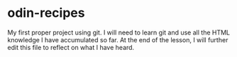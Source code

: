 # odin-recipes
My first proper project using git. I will need to learn git and use all the HTML knowledge I have accumulated so far. At the end of the lesson, I will further edit this file to reflect on what I have heard.